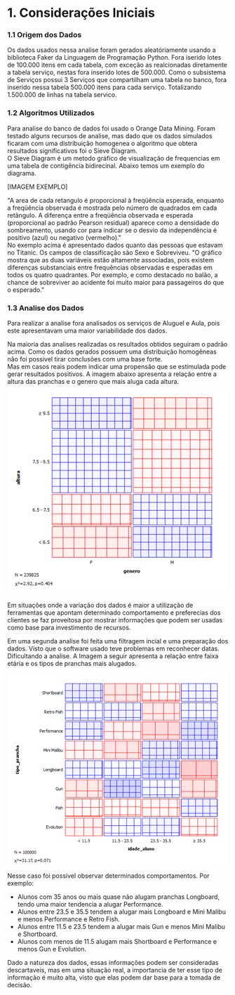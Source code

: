# 1. Considerações Iniciais



### 1.1 Origem dos Dados
Os dados usados nessa analise foram gerados aleatóriamente usando a biblioteca Faker da Linguagem de Programação Python. Fora iserido lotes de 100.000 itens em cada tabela, com exceção as realcionadas diretamente a tabela serviço, nestas fora inserido lotes de 500.000. Como o subsistema de Serviços possui 3 Serviços que compartilham uma tabela no banco, fora inserido nessa tabela 500.000 itens para cada serviço. Totalizando 1.500.000 de linhas na tabela servico.

### 1.2  Algoritmos Utilizados
Para analise do banco de dados foi usado o Orange Data Mining. Foram testado alguns recursos de analise, mas dado que os dados simulados ficaram com uma distribuição homogenea o algoritmo que obtera resultados significativos foi o Sieve Diagram. <br>
O Sieve Diagram é um metodo gráfico de visualização  de frequencias em uma tabela de contigência bidirecinal. Abaixo temos um exemplo do diagrama. 

[IMAGEM EXEMPLO]

"A area de cada retangulo é proporcional à freqüência esperada, enquanto a freqüência observada é mostrada pelo número de quadrados em cada retângulo. A diferença entre a freqüência observada e esperada (proporcional ao padrão Pearson residual) aparece como a densidade do sombreamento, usando cor para indicar se o desvio da independência é positivo (azul) ou negativo (vermelho)." <br>
No exemplo acima é apresentado dados quanto das pessoas que estavam no Titanic. Os campos de classificação são Sexo e Sobreviveu.
"O gráfico mostra que as duas variáveis estão altamente associadas, pois existem diferenças substanciais entre frequências observadas e esperadas em todos os quatro quadrantes. Por exemplo, e como destacado no balão, a chance de sobreviver ao acidente foi muito maior para passageiros do que o esperado."

### 1.3 Analise dos Dados
Para realizar a analise fora analisados os serviços de Aluguel e Aula, pois este apresentavam uma maior variabilidade dos dados.

Na maioria das analises realizadas os resultados obtidos seguiram o padrão acima. Como os dados gerados possuem uma distribuição homogêneas não foi possivel tirar conclusões com uma base forte. <br>
Mas em casos reais podem indicar uma propensão que se estimulada pode gerar resultados positivos.
A imagem abaixo apresenta a relação entre a altura das pranchas e o genero que mais aluga cada altura.

![](https://github.com/andrebvitoria/Trabalho-Integrado-5-Periodo/blob/master/Banco%20de%20dados/Analise%20de%20dados%20-%20Servicos/Servicos/Prancha%20mais%20alugada.png)

Em situações onde a variação dos dados é maior a utilização de ferramentas que apontam determinado comportamento e preferecias dos clientes se faz proveitosa por mostrar informações que podem ser usadas como base para investimento de recursos. <br>

Em uma segunda analise foi feita uma filtragem incial e uma preparação dos dados. Visto que o software usado teve problemas em reconhecer datas. Dificultando a analise.
A Imagem a seguir apresenta a relação entre faixa etária e os tipos de pranchas mais alugados.

![](https://raw.githubusercontent.com/andrebvitoria/Trabalho-Integrado-5-Periodo/master/Banco%20de%20dados/Analise%20de%20dados%20-%20Servicos/Servicos/Idade%20Aluno%20x%20Prancha%20Alugada.png)

Nesse caso foi possivel observar determinados comportamentos. Por exemplo: <br>
 * Alunos com 35 anos ou mais quase não alugam pranchas Longboard, tendo uma maior tendencia a alugar Performance. 
 * Alunos entre 23.5 e 35.5 tendem a alugar mais Longboard e Mini Malibu e menos Performance e Retro Fish.
 * Alunos entre 11.5 e 23.5 tendem a alugar mais Gun e menos Mini Malibu e Shortboard.
 * Alunos com menos de 11.5 alugam mais Shortboard e Performance e menos Gun e Evolution.

Dado a natureza dos dados, essas informações podem ser consideradas descartaveis, mas em uma situação real, a importancia de ter esse tipo de informação é muito alta, visto que elas podem dar base para a tomada de decisão. <br>

